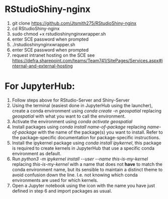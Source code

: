 # RStudioShiny-nginx

1. git clone https://github.com/Jtsmith275/RStudioShiny-nginx  
1. cd RStudioShiny-nginx  
1. sudo chmod +x rstudioshinynginxwrapper.sh  
1. enter SCE password when prompted  
1. ./rstudioshinynginxwrapper.sh  
1. enter SCE password when prompted  
1. request intranet hosting on the SCE see https://defra.sharepoint.com/teams/Team741/SitePages/Services.aspx#internal-and-external-hosting  

# For JupyterHub:

1. Follow steps above for RStudio-Server and Shiny-Server
2. Using the terminal (easiest done in JupyterHub using the launcher), create a conda environment using *conda create -n geospatial* replacing *geospatial* with what you want to call the environment.
3. Activate the environment using *conda activate geospatial*
4. Install packages using *conda install name-of-package* replacing *name-of-package* with the name of the package(s) you want to install. Refer to the package-specific documentation for package-specific instructions.
5. Install the ipykernel package using *conda install ipykernel*, this package is required to create kernels in JupyterHub that use a specific conda environment as default.
6. Run *python3 -m ipykernel install --user --name this-is-my-kernel* replacing *this-is-my-kernel* with a name that does not **have** to match the conda environment name, but its sensible to maintain a distinct theme to avoid confusion down the line. I.e. not knowing which conda environments are used for which kernels.
7. Open a Jupyter notebook using the icon with the name you have just defined in step 6 and import packages as usual.
